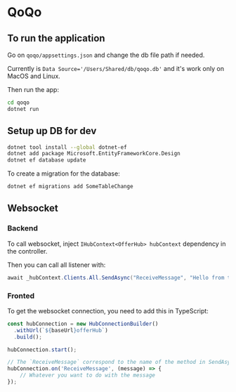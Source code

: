 # QoQo

## To run the application

Go on `qoqo/appsettings.json` and change the db file path if needed.

Currently is `Data Source='/Users/Shared/db/qoqo.db'` and it's work only on MacOS and Linux.

Then run the app:
```bash
cd qoqo
dotnet run
```


## Setup up DB for dev

```bash
dotnet tool install --global dotnet-ef
dotnet add package Microsoft.EntityFrameworkCore.Design
dotnet ef database update
```

To create a migration for the database:
```bash
dotnet ef migrations add SomeTableChange
```

## Websocket

### Backend

To call websocket, inject `IHubContext<OfferHub> hubContext` dependency in the controller.

Then you can call all listener with:

```c#
await _hubContext.Clients.All.SendAsync("ReceiveMessage", "Hello from the server");
```

### Fronted

To get the websocket connection, you need to add this in TypeScript:

```ts
const hubConnection = new HubConnectionBuilder()
  .withUrl(`${baseUrl}offerHub`)
  .build();

hubConnection.start();

// The `ReceiveMessage` correspond to the name of the method in SendAsync
hubConnection.on('ReceiveMessage', (message) => {
    // Whatever you want to do with the message
});
```
